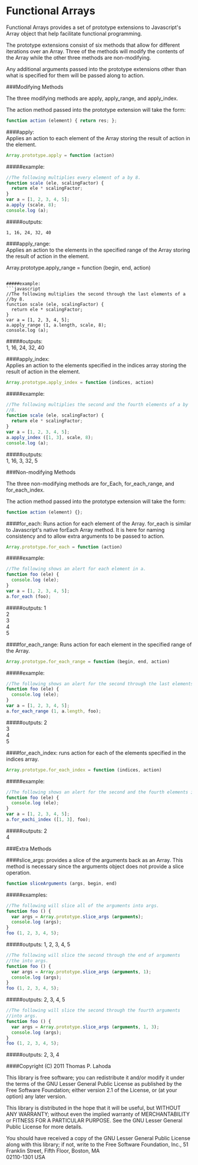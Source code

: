Functional Arrays
=================

Functional Arrays provides a set of prototype extensions to Javascript's
Array object that help facilitate functional programming.

The prototype extensions consist of six methods that allow for different
iterations over an Array. Three of the methods will modify the contents
of the Array while the other three methods are non-modifying. 

Any additional arguments passed into the prototype extensions other than
what is specified for them will be passed along to action.

###Modifying Methods

The three modifying methods are apply, apply_range, and apply_index.  

The action method passed into the prototype extension will take the form:

```javascript
function action (element) { return res; };
```

####apply:  
Applies an action to each element of the Array storing the result
of action in the element. 

```javascript
Array.prototype.apply = function (action)
```

#####example:  
```javascript
//The following multiplies every element of a by 8.
function scale (ele, scalingFactor) {
  return ele * scalingFactor;
}
var a = [1, 2, 3, 4, 5];
a.apply (scale, 8);
console.log (a);
```

#####outputs:  
```
1, 16, 24, 32, 40
```


####apply_range:  
Applies an action to the elements in the specified range of
the Array storing the result of action in the element.

Array.prototype.apply_range = function (begin, end, action)
```

#####example:  
```javascript
//The following multiplies the second through the last elements of a 
//by 8.
function scale (ele, scalingFactor) {
  return ele * scalingFactor;
}
var a = [1, 2, 3, 4, 5];
a.apply_range (1, a.length, scale, 8);
console.log (a);
```

#####outputs:  
1, 16, 24, 32, 40


####apply_index:  
Applies an action to the elements specified in the indices
array storing the result of action in the element.

```javascript
Array.prototype.apply_index = function (indices, action)
```

#####example:  
```javascript
//The following multiplies the second and the fourth elements of a by
//8.
function scale (ele, scalingFactor) {
  return ele * scalingFactor;
}
var a = [1, 2, 3, 4, 5];
a.apply_index ([1, 3], scale, 8);
console.log (a);
```

#####outputs:  
1, 16, 3, 32, 5


###Non-modifying Methods

The three non-modifying methods are for_Each, for_each_range, and
for_each_index.  

The action method passed into the prototype extension will take the form:

```javascript
function action (element) {};
```


####for_each:
Runs action for each element of the Array. for_each is similar to
Javascript's native forEach Array method. It is here for naming
consistency and to allow extra arguments to be passed to action.

```javascript
Array.prototype.for_each = function (action)
```

#####example:
```javascript
//The following shows an alert for each element in a.
function foo (ele) {
  console.log (ele);
}
var a = [1, 2, 3, 4, 5];
a.for_each (foo);
```

#####outputs:
1  
2  
3  
4  
5  


####for_each_range:
Runs action for each element in the specified range of the Array.

```javascript
Array.prototype.for_each_range = function (begin, end, action)
```

#####example:
```javascript
//The following shows an alert for the second through the last elements in a.
function foo (ele) {
  console.log (ele);
}
var a = [1, 2, 3, 4, 5];
a.for_each_range (1, a.length, foo);
```

#####outputs:
2  
3  
4  
5  


####for_each_index:
runs action for each of the elements specified in the
indices array.

```javascript
Array.prototype.for_each_index = function (indices, action)
```

#####example:
```javascript
//The following shows an alert for the second and the fourth elements in a.
function foo (ele) {
  console.log (ele);
}
var a = [1, 2, 3, 4, 5];
a.for_eachi_index ([1, 3], foo);
```

#####outputs:
2  
4  


###Extra Methods

####slice_args: 
provides a slice of the arguments back as an Array. This method is
necessary since the arguments object does not provide a slice operation.

```javascript
function sliceArguments (args, begin, end)
```

#####examples:  

```javascript
//The following will slice all of the arguments into args.  
function foo () {  
  var args = Array.prototype.slice_args (arguments);  
  console.log (args);  
}  
foo (1, 2, 3, 4, 5);  
```

#####outputs:
1, 2, 3, 4, 5

```javascript
//The following will slice the second through the end of arguments 
//the into args.
function foo () {
  var args = Array.prototype.slice_args (arguments, 1);
  console.log (args);
}
foo (1, 2, 3, 4, 5);
```

#####outputs:
2, 3, 4, 5

```javascript
//The following will slice the second through the fourth arguments
//into args.
function foo () {
  var args = Array.prototype.slice_args (arguments, 1, 3);
  console.log (args);
}
foo (1, 2, 3, 4, 5);
```

#####outputs:
2, 3, 4


####Copyright (C) 2011 Thomas P. Lahoda

This library is free software; you can redistribute it and/or
modify it under the terms of the GNU Lesser General Public
License as published by the Free Software Foundation; either
version 2.1 of the License, or (at your option) any later version.

This library is distributed in the hope that it will be useful,
but WITHOUT ANY WARRANTY; without even the implied warranty of
MERCHANTABILITY or FITNESS FOR A PARTICULAR PURPOSE.  See the GNU
Lesser General Public License for more details.

You should have received a copy of the GNU Lesser General Public
License along with this library; if not, write to the Free Software
Foundation, Inc., 51 Franklin Street, Fifth Floor, Boston, MA  
02110-1301  USA

